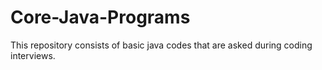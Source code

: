 # Core-Java-Programs

This repository consists of basic java codes that are asked during coding interviews.
